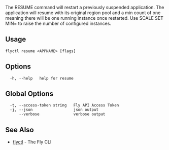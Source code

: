 The RESUME command will restart a previously suspended application.
The application will resume with its original region pool and a min count of one
meaning there will be one running instance once restarted. Use SCALE SET MIN= to raise
the number of configured instances.


## Usage
~~~
flyctl resume <APPNAME> [flags]
~~~

## Options

~~~
  -h, --help   help for resume
~~~

## Global Options

~~~
  -t, --access-token string   Fly API Access Token
  -j, --json                  json output
      --verbose               verbose output
~~~

## See Also

* [flyctl](/docs/flyctl/help/)	 - The Fly CLI

